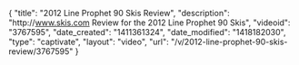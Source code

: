 {
    "title": "2012 Line Prophet 90 Skis Review",
    "description": "http:\/\/www.skis.com Review for the 2012 Line Prophet 90 Skis",
    "videoid": "3767595",
    "date_created": "1411361324",
    "date_modified": "1418182030",
    "type": "captivate",
    "layout": "video",
    "url": "\/v\/2012-line-prophet-90-skis-review\/3767595"
}